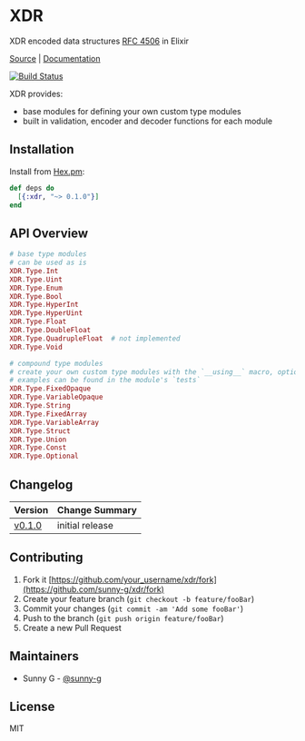 # XDR

XDR encoded data structures [RFC 4506](https://tools.ietf.org/html/rfc4506) in Elixir

[Source](https://github.com/sunny-g/xdr) | [Documentation](https://hexdocs.pm/xdr)

[![Build Status](https://semaphoreci.com/api/v1/sunny-g/xdr/branches/master/badge.svg)](https://semaphoreci.com/sunny-g/xdr)

XDR provides:

- base modules for defining your own custom type modules
- built in validation, encoder and decoder functions for each module

## Installation

Install from [Hex.pm](https://hex.pm/packages/xdr):

```elixir
def deps do
  [{:xdr, "~> 0.1.0"}]
end
```

## API Overview

```elixir
# base type modules
# can be used as is
XDR.Type.Int
XDR.Type.Uint
XDR.Type.Enum
XDR.Type.Bool
XDR.Type.HyperInt
XDR.Type.HyperUint
XDR.Type.Float
XDR.Type.DoubleFloat
XDR.Type.QuadrupleFloat  # not implemented
XDR.Type.Void

# compound type modules
# create your own custom type modules with the `__using__` macro, options for which are defined within each module
# examples can be found in the module's `tests`
XDR.Type.FixedOpaque
XDR.Type.VariableOpaque
XDR.Type.String
XDR.Type.FixedArray
XDR.Type.VariableArray
XDR.Type.Struct
XDR.Type.Union
XDR.Type.Const
XDR.Type.Optional
```

## Changelog

| Version | Change Summary |
| ------- | -------------- |
| [v0.1.0](https://hex.pm/packages/xdr/0.1.0) | initial release |

## Contributing

1. Fork it [https://github.com/your_username/xdr/fork](https://github.com/sunny-g/xdr/fork)
2. Create your feature branch (`git checkout -b feature/fooBar`)
3. Commit your changes (`git commit -am 'Add some fooBar'`)
4. Push to the branch (`git push origin feature/fooBar`)
5. Create a new Pull Request

## Maintainers

- Sunny G - [@sunny-g](https://github.com/sunny-g)

## License

MIT

